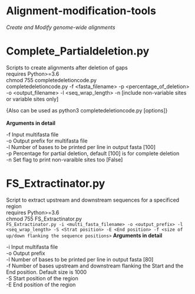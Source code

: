 # Alignment-modification-tools
_Create and Modify genome-wide alignments_

# Complete_Partialdeletion.py
Scripts to create alignments after deletion of gaps
<br>
requires Python>=3.6
<br>
chmod 755 completedeletioncode.py
<br>
completedeletioncode.py -f <fasta_filename> -p <percentage_of_deletion> -o <output_filename> -l <seq_wrap_length> -n [include non-variable sites or variable sites only]

{Also can be used as python3 completedeletioncode.py [options]}
<br>
<br>
**Arguments in detail**

-f  Input multifasta file<br>
-o  Output prefix for multifasta file<br>
-l  Number of bases to be printed per line in output fasta [100]<br>
-p  Percentage for partial deletion, default [100] is for complete deletion<br>
-n  Set flag to print non-varaible sites too [False]<br>


# FS_Extractinator.py
Script to extract upstream and downstream sequences for a specificed region
<br>
requires Python>=3.6
<br>
chmod 755 FS_Extractinator.py
<br>
`
FS_Extractinator.py -i <multi_fasta_filename> -o <output_prefix> -l <seq_wrap_length> -S <Strat position> -E <End position> -f <size of up/down flanking the sequence positions>
 `
**Arguments in detail**

-i  Input multifasta file<br>
-o  Output prefix<br>
-l  Number of bases to be printed per line in output fasta [80]<br>
-f  Number of bases upstream and downstream flanking the Start and the End position. Default size is 1000<br>
-S  Start position of the region<br>
-E  End position of the region<br>
